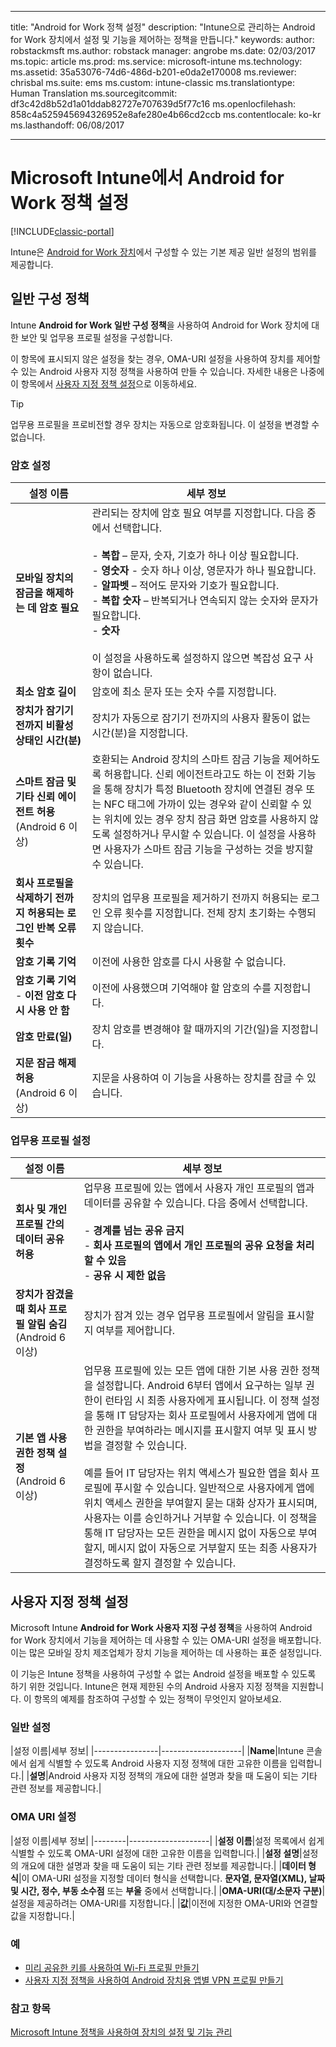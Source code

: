 ﻿---

title: "Android for Work 정책 설정"
description: "Intune으로 관리하는 Android for Work 장치에서 설정 및 기능을 제어하는 정책을 만듭니다."
keywords: 
author: robstackmsft
ms.author: robstack
manager: angrobe
ms.date: 02/03/2017
ms.topic: article
ms.prod: 
ms.service: microsoft-intune
ms.technology: 
ms.assetid: 35a53076-74d6-486d-b201-e0da2e170008
ms.reviewer: chrisbal
ms.suite: ems
ms.custom: intune-classic
ms.translationtype: Human Translation
ms.sourcegitcommit: df3c42d8b52d1a01ddab82727e707639d5f77c16
ms.openlocfilehash: 858c4a525945694326952e8afe280e4b66cd2ccb
ms.contentlocale: ko-kr
ms.lasthandoff: 06/08/2017


---

# <a name="android-for-work-policy-settings-in-microsoft-intune"></a>Microsoft Intune에서 Android for Work 정책 설정

[!INCLUDE[classic-portal](../includes/classic-portal.md)]

Intune은 [Android for Work 장치](android-for-work.md)에서 구성할 수 있는 기본 제공 일반 설정의 범위를 제공합니다.

## <a name="general-configuration-policy"></a>일반 구성 정책

Intune **Android for Work 일반 구성 정책**을 사용하여 Android for Work 장치에 대한 보안 및 업무용 프로필 설정을 구성합니다.

이 항목에 표시되지 않은 설정을 찾는 경우, OMA-URI 설정을 사용하여 장치를 제어할 수 있는 Android 사용자 지정 정책을 사용하여 만들 수 있습니다. 자세한 내용은 나중에 이 항목에서 [사용자 지정 정책 설정](#custom-policy-settings)으로 이동하세요.

> [!TIP]
> 업무용 프로필을 프로비전할 경우 장치는 자동으로 암호화됩니다. 이 설정을 변경할 수 없습니다.

### <a name="password-settings"></a>암호 설정

|설정 이름|세부 정보|
|----------------|-|
|**모바일 장치의 잠금을 해제하는 데 암호 필요**|관리되는 장치에 암호 필요 여부를 지정합니다. 다음 중에서 선택합니다.<br><br>- **복합** – 문자, 숫자, 기호가 하나 이상 필요합니다.<br>- **영숫자** - 숫자 하나 이상, 영문자가 하나 필요합니다.<br>- **알파벳** – 적어도 문자와 기호가 필요합니다.<br>- **복합 숫자** – 반복되거나 연속되지 않는 숫자와 문자가 필요합니다.<br>- **숫자**<br><br>이 설정을 사용하도록 설정하지 않으면 복잡성 요구 사항이 없습니다.|
|**최소 암호 길이**|암호에 최소 문자 또는 숫자 수를 지정합니다.|
|**장치가 잠기기 전까지 비활성 상태인 시간(분)**|장치가 자동으로 잠기기 전까지의 사용자 활동이 없는 시간(분)을 지정합니다.|
|**스마트 잠금 및 기타 신뢰 에이전트 허용**<br>(Android 6 이상)|호환되는 Android 장치의 스마트 잠금 기능을 제어하도록 허용합니다. 신뢰 에이전트라고도 하는 이 전화 기능을 통해 장치가 특정 Bluetooth 장치에 연결된 경우 또는 NFC 태그에 가까이 있는 경우와 같이 신뢰할 수 있는 위치에 있는 경우 장치 잠금 화면 암호를 사용하지 않도록 설정하거나 무시할 수 있습니다. 이 설정을 사용하면 사용자가 스마트 잠금 기능을 구성하는 것을 방지할 수 있습니다.|
|**회사 프로필을 삭제하기 전까지 허용되는 로그인 반복 오류 횟수**|장치의 업무용 프로필을 제거하기 전까지 허용되는 로그인 오류 횟수를 지정합니다. 전체 장치 초기화는 수행되지 않습니다.|
|**암호 기록 기억**|이전에 사용한 암호를 다시 사용할 수 없습니다.|
|**암호 기록 기억** - **이전 암호 다시 사용 안 함**|이전에 사용했으며 기억해야 할 암호의 수를 지정합니다.|
|**암호 만료(일)**|장치 암호를 변경해야 할 때까지의 기간(일)을 지정합니다.|
|**지문 잠금 해제 허용**<br>(Android 6 이상)|지문을 사용하여 이 기능을 사용하는 장치를 잠글 수 있습니다.|


### <a name="work-profile-settings"></a>업무용 프로필 설정

|설정 이름|세부 정보|
|----------------|-|
|**회사 및 개인 프로필 간의 데이터 공유 허용**|업무용 프로필에 있는 앱에서 사용자 개인 프로필의 앱과 데이터를 공유할 수 있습니다. 다음 중에서 선택합니다.<br><br>- **경계를 넘는 공유 금지**<br>- **회사 프로필의 앱에서 개인 프로필의 공유 요청을 처리할 수 있음**<br>- **공유 시 제한 없음**|
|**장치가 잠겼을 때 회사 프로필 알림 숨김**<br>(Android 6 이상)|장치가 잠겨 있는 경우 업무용 프로필에서 알림을 표시할지 여부를 제어합니다.|
|**기본 앱 사용 권한 정책 설정**<br>(Android 6 이상)|업무용 프로필에 있는 모든 앱에 대한 기본 사용 권한 정책을 설정합니다. Android 6부터 앱에서 요구하는 일부 권한이 런타임 시 최종 사용자에게 표시됩니다.  이 정책 설정을 통해 IT 담당자는 회사 프로필에서 사용자에게 앱에 대한 권한을 부여하라는 메시지를 표시할지 여부 및 표시 방법을 결정할 수 있습니다. <br/><br/>예를 들어 IT 담당자는 위치 액세스가 필요한 앱을 회사 프로필에 푸시할 수 있습니다.  일반적으로 사용자에게 앱에 위치 액세스 권한을 부여할지 묻는 대화 상자가 표시되며, 사용자는 이를 승인하거나 거부할 수 있습니다.  이 정책을 통해 IT 담당자는 모든 권한을 메시지 없이 자동으로 부여할지, 메시지 없이 자동으로 거부할지 또는 최종 사용자가 결정하도록 할지 결정할 수 있습니다.|


## <a name="custom-policy-settings"></a>사용자 지정 정책 설정
Microsoft Intune **Android for Work 사용자 지정 구성 정책**을 사용하여 Android for Work 장치에서 기능을 제어하는 데 사용할 수 있는 OMA-URI 설정을 배포합니다. 이는 많은 모바일 장치 제조업체가 장치 기능을 제어하는 데 사용하는 표준 설정입니다.

이 기능은 Intune 정책을 사용하여 구성할 수 없는 Android 설정을 배포할 수 있도록 하기 위한 것입니다.
Intune은 현재 제한된 수의 Android 사용자 지정 정책을 지원합니다. 이 항목의 예제를 참조하여 구성할 수 있는 정책이 무엇인지 알아보세요.

### <a name="general-settings"></a>일반 설정

|설정 이름|세부 정보|
    |----------------|--------------------|
    |**Name**|Intune 콘솔에서 쉽게 식별할 수 있도록 Android 사용자 지정 정책에 대한 고유한 이름을 입력합니다.|
    |**설명**|Android 사용자 지정 정책의 개요에 대한 설명과 찾을 때 도움이 되는 기타 관련 정보를 제공합니다.|

### <a name="oma-uri-settings"></a>OMA URI 설정

   |설정 이름|세부 정보|
    |--------|--------------------|
    |**설정 이름**|설정 목록에서 쉽게 식별할 수 있도록 OMA-URI 설정에 대한 고유한 이름을 입력합니다.|
    |**설정 설명**|설정의 개요에 대한 설명과 찾을 때 도움이 되는 기타 관련 정보를 제공합니다.|
    |**데이터 형식**|이 OMA-URI 설정을 지정할 데이터 형식을 선택합니다. **문자열, 문자열(XML), 날짜 및 시간, 정수, 부동 소수점** 또는 **부울** 중에서 선택합니다.|
    |**OMA-URI(대/소문자 구분)**|설정을 제공하려는 OMA-URI를 지정합니다.|
    |**값**|이전에 지정한 OMA-URI와 연결할 값을 지정합니다.|

### <a name="examples"></a>예

- [미리 공유한 키를 사용하여 Wi-Fi 프로필 만들기](pre-shared-key-wi-fi-profile.md)
- [사용자 지정 정책을 사용하여 Android 장치용 앱별 VPN 프로필 만들기](per-app-vpn-for-android-pulse-secure.md)

### <a name="see-also"></a>참고 항목
[Microsoft Intune 정책을 사용하여 장치의 설정 및 기능 관리](manage-settings-and-features-on-your-devices-with-microsoft-intune-policies.md)

